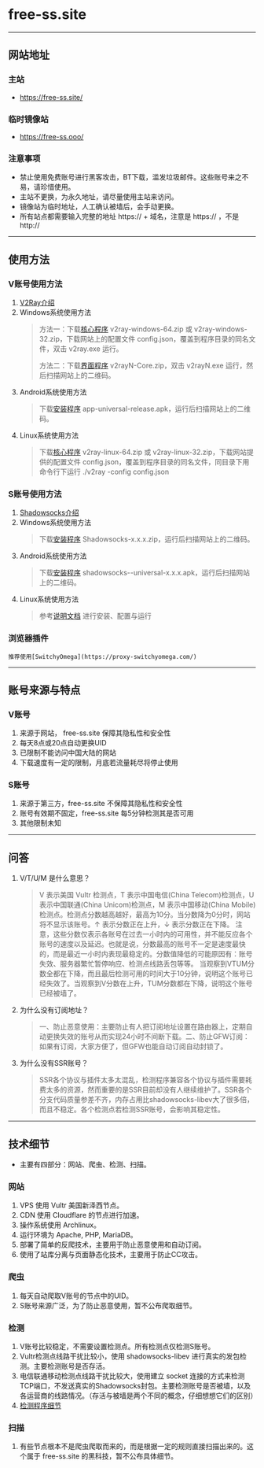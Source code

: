 # free-ss.site
------
## 网站地址
### 主站
+ https://free-ss.site/
### 临时镜像站
+ https://free-ss.ooo/
### 注意事项
+ 禁止使用免费账号进行黑客攻击，BT下载，滥发垃圾邮件。这些账号来之不易，请珍惜使用。
+ 主站不更换，为永久地址，请尽量使用主站来访问。
+ 镜像站为临时地址，人工确认被墙后，会手动更换。
+ 所有站点都需要输入完整的地址 https:// + 域名，注意是 https:// ，不是 http://
------
## 使用方法
### V账号使用方法
1. [V2Ray介绍](https://v2ray.com/)
2. Windows系统使用方法
    > 方法一：下载[核心程序](https://github.com/v2ray/v2ray-core/releases) v2ray-windows-64.zip 或 v2ray-windows-32.zip，下载网站上的配置文件 config.json，覆盖到程序目录的同名文件，双击 v2ray.exe 运行。<p>
    > 方法二：下载[界面程序](https://github.com/2dust/v2rayN/releases) v2rayN-Core.zip，双击 v2rayN.exe 运行，然后扫描网站上的二维码。
3. Android系统使用方法
    > 下载[安装程序](https://github.com/2dust/v2rayNG/releases) app-universal-release.apk，运行后扫描网站上的二维码。
4. Linux系统使用方法
    > 下载[核心程序](https://github.com/v2ray/v2ray-core/releases) v2ray-linux-64.zip 或 v2ray-linux-32.zip，下载网站提供的配置文件 config.json，覆盖到程序目录的同名文件，同目录下用命令行下运行 ./v2ray -config config.json
### S账号使用方法
1. [Shadowsocks介绍](https://shadowsocks.org/)
2. Windows系统使用方法
    > 下载[安装程序](https://github.com/shadowsocks/shadowsocks-windows/releases) Shadowsocks-x.x.x.zip，运行后扫描网站上的二维码。
3. Android系统使用方法
    > 下载[安装程序](https://github.com/shadowsocks/shadowsocks-android/releases) shadowsocks--universal-x.x.x.apk，运行后扫描网站上的二维码。
4. Linux系统使用方法
    > 参考[说明文档](https://github.com/shadowsocks/shadowsocks-libev) 进行安装、配置与运行
### 浏览器插件
    推荐使用[SwitchyOmega](https://proxy-switchyomega.com/) 
------
## 账号来源与特点
### V账号
1. 来源于网站， free-ss.site 保障其隐私性和安全性
2. 每天8点或20点自动更换UID
3. 已限制不能访问中国大陆的网站
4. 下载速度有一定的限制，月底若流量耗尽将停止使用
### S账号
1. 来源于第三方，free-ss.site 不保障其隐私性和安全性
2. 账号有效期不固定，free-ss.site 每5分钟检测其是否可用
3. 其他限制未知
------
## 问答
1. V/T/U/M 是什么意思？
    > V 表示美国 Vultr 检测点，T 表示中国电信(China Telecom)检测点，U 表示中国联通(China Unicom)检测点，M 表示中国移动(China Mobile)检测点。检测点分数越高越好，最高为10分。当分数降为0分时，网站将不显示该账号。↑ 表示分数正在上升，↓ 表示分数正在下降。
    > 注意，这些分数仅表示各账号在过去一小时内的可用性，并不能反应各个账号的速度以及延迟。也就是说，分数最高的账号不一定是速度最快的，而是最近一小时内表现最稳定的。分数值降低的可能原因有：账号失效、服务器繁忙暂停响应、检测点线路丢包等等。
    > 当观察到VTUM分数全都在下降，而且最后检测可用的时间大于10分钟，说明这个账号已经失效了。当观察到V分数在上升，TUM分数都在下降，说明这个账号已经被墙了。
2. 为什么没有订阅地址？
    > 一、防止恶意使用：主要防止有人把订阅地址设置在路由器上，定期自动更换失效的账号从而实现24小时不间断下载。二、防止GFW订阅：如果有订阅，大家方便了，但GFW也能自动订阅自动封锁了。
3. 为什么没有SSR账号？
    > SSR各个协议与插件太多太混乱，检测程序兼容各个协议与插件需要耗费太多的资源，然而重要的是SSR目前却没有人继续维护了。SSR各个分支代码质量参差不齐，内存占用比shadowsocks-libev大了很多倍，而且不稳定。各个检测点若检测SSR账号，会影响其稳定性。
------
## 技术细节
+ 主要有四部分：网站、爬虫、检测、扫描。
### 网站
1. VPS 使用 Vultr 美国新泽西节点。
2. CDN 使用 Cloudflare 的节点进行加速。
3. 操作系统使用 Archlinux。
4. 运行环境为 Apache, PHP, MariaDB。
5. 部署了简单的反爬技术，主要用于防止恶意使用和自动订阅。
6. 使用了站库分离与页面静态化技术，主要用于防止CC攻击。
### 爬虫
1. 每天自动爬取V账号的节点中的UID。
2. S账号来源广泛，为了防止恶意使用，暂不公布爬取细节。
### 检测
1. V账号比较稳定，不需要设置检测点。所有检测点仅检测S账号。
2. Vultr检测点线路干扰比较小，使用 shadowsocks-libev 进行真实的发包检测。主要检测账号是否存活。
3. 电信联通移动检测点线路干扰比较大，使用建立 socket 连接的方式来检测TCP端口，不发送真实的Shadowsocks封包。主要检测账号是否被墙，以及各运营商的线路情况。（存活与被墙是两个不同的概念，仔细想想它们的区别）
4. [检测程序细节](https://github.com/free-ss/free-ss.site/blob/master/%E6%A3%80%E6%B5%8B%E7%A8%8B%E5%BA%8F%E4%BB%8B%E7%BB%8D.md)
### 扫描
1. 有些节点根本不是爬虫爬取而来的，而是根据一定的规则直接扫描出来的。这个属于 free-ss.site 的黑科技，暂不公布具体细节。
